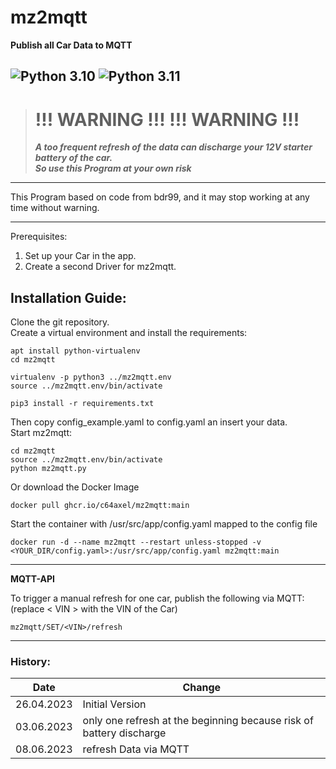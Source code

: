 
# mz2mqtt
**Publish all Car Data to MQTT**

![Python 3.10](https://img.shields.io/badge/python-3.10-blue.svg)
![Python 3.11](https://img.shields.io/badge/python-3.11-blue.svg)
---
># !!! WARNING !!!  !!! WARNING !!!
>***A too frequent refresh of the data can discharge your 12V starter battery of the car.  
So use this Program at your own risk***
---

This Program based on code from bdr99, and it may stop working at any time without warning.

---

Prerequisites:
1. Set up your Car in the app.
2. Create a second Driver for mz2mqtt.

## Installation Guide:
Clone the git repository.  
Create a virtual environment and install the requirements:  
```
apt install python-virtualenv
cd mz2mqtt 

virtualenv -p python3 ../mz2mqtt.env
source ../mz2mqtt.env/bin/activate

pip3 install -r requirements.txt
```
Then copy config_example.yaml to config.yaml an insert your data.  
Start mz2mqtt:
```
cd mz2mqtt
source ../mz2mqtt.env/bin/activate
python mz2mqtt.py
```

Or download the Docker Image
```
docker pull ghcr.io/c64axel/mz2mqtt:main
```
Start the container with /usr/src/app/config.yaml mapped to the config file
```
docker run -d --name mz2mqtt --restart unless-stopped -v <YOUR_DIR/config.yaml>:/usr/src/app/config.yaml mz2mqtt:main
```
---
**MQTT-API**

To trigger a manual refresh for one car, publish the following via MQTT:  
(replace < VIN > with the VIN of the Car)
```
mz2mqtt/SET/<VIN>/refresh
```

---
### History:

| Date       | Change                                                              |
|------------|---------------------------------------------------------------------|
| 26.04.2023 | Initial Version                                                     |
| 03.06.2023 | only one refresh at the beginning because risk of battery discharge |
| 08.06.2023 | refresh Data via MQTT                                               |

